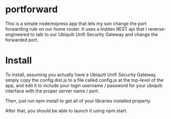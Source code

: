 # portforward
This is a simple node/express app that lets my son change the port forwarding rule on our home router. It uses a hidden REST api that I reverse-engineered to talk to our Ubiquiti Unifi Security Gateway and change the forwarded port.

# Install
To install, assuming you actually have a Ubiquiti Unifi Security Gateway, simply copy the config.dist.js to a file called config.js at the top-level of the app, and edit it to include your login username / password for your ubiquiti interface with the proper server name / port.

Then, just run npm install to get all of your libraries installed properly.

After that, you should be able to launch it using npm start.
